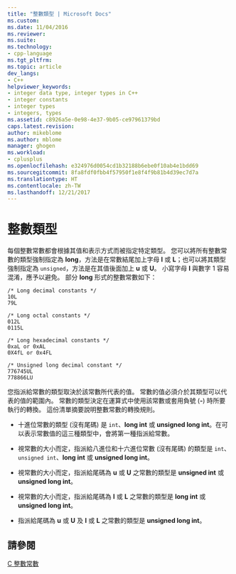 ```yaml
---
title: "整數類型 | Microsoft Docs"
ms.custom: 
ms.date: 11/04/2016
ms.reviewer: 
ms.suite: 
ms.technology:
- cpp-language
ms.tgt_pltfrm: 
ms.topic: article
dev_langs:
- C++
helpviewer_keywords:
- integer data type, integer types in C++
- integer constants
- integer types
- integers, types
ms.assetid: c8926a5e-0e98-4e37-9b05-ce97961379bd
caps.latest.revision: 
author: mikeblome
ms.author: mblome
manager: ghogen
ms.workload:
- cplusplus
ms.openlocfilehash: e324976d0054cd1b32188b6ebe0f10ab4e1bdd69
ms.sourcegitcommit: 8fa8fdf0fbb4f57950f1e8f4f9b81b4d39ec7d7a
ms.translationtype: HT
ms.contentlocale: zh-TW
ms.lasthandoff: 12/21/2017
---
```

# <a name="integer-types"></a>整數類型
每個整數常數都會根據其值和表示方式而被指定特定類型。 您可以將所有整數常數的類型強制指定為 **long**，方法是在常數結尾加上字母 **l** 或 **L**；也可以將其類型強制指定為 `unsigned`，方法是在其值後面加上 **u** 或 **U**。 小寫字母 **l** 與數字 1 容易混淆，應予以避免。 部分 **long** 形式的整數常數如下：  
  
```  
/* Long decimal constants */  
10L  
79L  
  
/* Long octal constants */  
012L  
0115L  
  
/* Long hexadecimal constants */  
0xaL or 0xAL  
0X4fL or 0x4FL  
  
/* Unsigned long decimal constant */  
776745UL  
778866LU  
```  
  
 您指派給常數的類型取決於該常數所代表的值。 常數的值必須介於其類型可以代表的值的範圍內。 常數的類型決定在運算式中使用該常數或套用負號 (**-**) 時所要執行的轉換。 這份清單摘要說明整數常數的轉換規則。  
  
-   十進位常數的類型 (沒有尾碼) 是 `int`、**long int** 或 **unsigned long int**。在可以表示常數值的這三種類型中，會將第一種指派給常數。  
  
-   視常數的大小而定，指派給八進位和十六進位常數 (沒有尾碼) 的類型是 `int`、`unsigned int`、**long int** 或 **unsigned long int**。  
  
-   視常數的大小而定，指派給尾碼為 **u** 或 **U** 之常數的類型是 **unsigned int** 或 **unsigned long int**。  
  
-   視常數的大小而定，指派給尾碼為 **l** 或 **L** 之常數的類型是 **long int** 或 **unsigned long int**。  
  
-   指派給尾碼為 **u** 或 **U** 及 **l** 或 **L** 之常數的類型是 **unsigned long int**。  
  
## <a name="see-also"></a>請參閱  
 [C 整數常數](../c-language/c-integer-constants.md)